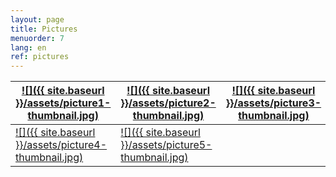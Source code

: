 ```yaml
---
layout: page
title: Pictures
menuorder: 7
lang: en
ref: pictures
---
```

| <a href="/assets/picture1.jpg">![]({{ site.baseurl }}/assets/picture1-thumbnail.jpg)</a>  | <a href="/assets/picture2.jpg"> ![]({{ site.baseurl }}/assets/picture2-thumbnail.jpg) </a> | <a href="/assets/picture3.jpg">  ![]({{ site.baseurl }}/assets/picture3-thumbnail.jpg) </a> | 
| --- | --- | --- |
| <a href="/assets/picture4.jpg">![]({{ site.baseurl }}/assets/picture4-thumbnail.jpg) </a> | <a href="/assets/picture5.jpg"> ![]({{ site.baseurl }}/assets/picture5-thumbnail.jpg) </a> | | 

